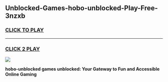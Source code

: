 
## Unblocked-Games-hobo-unblocked-Play-Free-3nzxb
<h3>
<a href="https://premium76.site?title=hobo-unblocked&ref=18A">CLICK TO PLAY</a></h3>
<hr>

<h3>
<a href="https://premium76.site?title=hobo-unblocked&ref=18A">CLICK 2 PLAY</a>
  
</h3>

<a href="https://premium76.site?title=hobo-unblocked&ref=18A"><img src="https://clearcache.store/games.png"></a>


**hobo-unblocked games unblocked: Your Gateway to Fun and Accessible Online Gaming**
